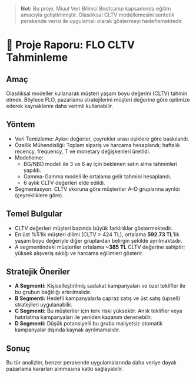 > **Not:** Bu proje, Miuul Veri Bilimci Bootcamp kapsamında eğitim amacıyla geliştirilmiştir. Olasılıksal CLTV modellemesini sentetik perakende verisi ile uygulamalı olarak göstermeyi hedeflemektedir.

# 📄 Proje Raporu: FLO CLTV Tahminleme

## Amaç
Olasılıksal modeller kullanarak müşteri yaşam boyu değerini (CLTV) tahmin etmek. Böylece FLO, pazarlama stratejilerini müşteri değerine göre optimize ederek kaynaklarını daha verimli kullanabilir.

## Yöntem
- Veri Temizleme: Aykırı değerler, çeyrekler arası eşiklere göre baskılandı.
- Özellik Mühendisliği: Toplam sipariş ve harcama hesaplandı; haftalık recency, frequency, T ve monetary değişkenleri üretildi.
- Modelleme:
  - BG/NBD modeli ile 3 ve 6 ay için beklenen satın alma tahminleri yapıldı.
  - Gamma-Gamma modeli ile ortalama gelir tahmini hesaplandı.
  - 6 aylık CLTV değerleri elde edildi.
- Segmentasyon: CLTV skoruna göre müşteriler A–D gruplarına ayrıldı (çeyrekliklere göre).

## Temel Bulgular
- CLTV değerleri müşteri bazında büyük farklılıklar göstermektedir.
- En üst %5’lik müşteri dilimi (CLTV > 424 TL), ortalama **592.73 TL**’lik yaşam boyu değeriyle diğer gruplardan belirgin şekilde ayrılmaktadır.
- A segmentindeki müşteriler ortalama **~385 TL** CLTV değerine sahiptir; yüksek alışveriş sıklığı ve harcama eğilimleri gösterir.

## Stratejik Öneriler
- **A Segmenti:** Kişiselleştirilmiş sadakat kampanyaları ve özel teklifler ile bu grubun bağlılığı artırılmalıdır.
- **B Segmenti:** Hedefli kampanyalarla çapraz satış ve üst satış (upsell) stratejileri uygulanabilir.
- **C Segmenti:** Bu müşteriler için terk riski yüksektir. Anlık teklifler veya hatırlatma kampanyaları ile yeniden kazanım denenebilir.
- **D Segmenti:** Düşük potansiyelli bu gruba maliyetsiz otomatik kampanyalar dışında kaynak ayrılmamalıdır.

## Sonuç
Bu tür analizler, benzer perakende uygulamalarında daha veriye dayalı pazarlama kararları alınmasına katkı sağlayabilir.